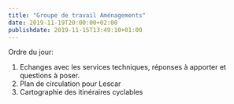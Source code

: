 ```yaml
---
title: "Groupe de travail Aménagements"
date: 2019-11-19T20:00:00+02:00
publishdate: 2019-11-15T13:49:10+01:00
---
```

Ordre du jour:

1. Echanges avec les services techniques, réponses à apporter et questions à poser.
2. Plan de circulation pour Lescar
3. Cartographie des itinéraires cyclables